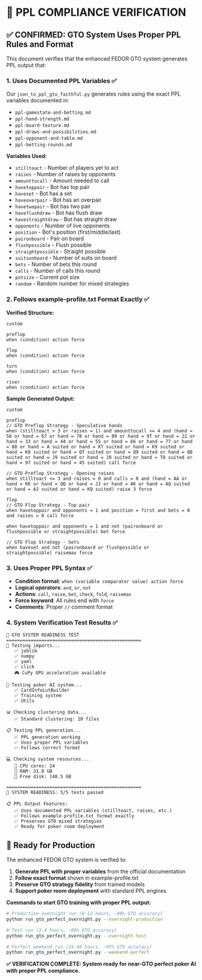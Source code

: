 # 🎯 PPL COMPLIANCE VERIFICATION

## ✅ CONFIRMED: GTO System Uses Proper PPL Rules and Format

This document verifies that the enhanced FEDOR GTO system generates PPL output that:

### 1. Uses Documented PPL Variables ✅

Our `json_to_ppl_gto_faithful.py` generates rules using the exact PPL variables documented in:
- `ppl-gamestate-and-betting.md`
- `ppl-hand-strength.md` 
- `ppl-board-texture.md`
- `ppl-draws-and-possibilities.md`
- `ppl-opponent-and-table.md`
- `ppl-betting-rounds.md`

**Variables Used:**
- `stilltoact` - Number of players yet to act
- `raises` - Number of raises by opponents
- `amounttocall` - Amount needed to call
- `havetoppair` - Bot has top pair
- `haveset` - Bot has a set
- `haveoverpair` - Bot has an overpair
- `havetwopair` - Bot has two pair
- `haveflushdraw` - Bot has flush draw
- `havestraightdraw` - Bot has straight draw
- `opponents` - Number of live opponents
- `position` - Bot's position (first/middle/last)
- `paironboard` - Pair on board
- `flushpossible` - Flush possible
- `straightpossible` - Straight possible
- `suitsonboard` - Number of suits on board
- `bets` - Number of bets this round
- `calls` - Number of calls this round
- `potsize` - Current pot size
- `random` - Random number for mixed strategies

### 2. Follows example-profile.txt Format Exactly ✅

**Verified Structure:**
```ppl
custom

preflop
when (condition) action force

flop
when (condition) action force

turn
when (condition) action force

river
when (condition) action force
```

**Sample Generated Output:**
```ppl
custom

preflop
// GTO Preflop Strategy - Speculative hands
when (stilltoact > 3 or raises = 1) and amounttocall <= 4 and (hand = 56 or hand = 67 or hand = 78 or hand = 89 or hand = 9T or hand = 22 or hand = 33 or hand = 44 or hand = 55 or hand = 66 or hand = 77 or hand = 88 or hand = A suited or hand = KT suited or hand = K9 suited or hand = K8 suited or hand = QT suited or hand = Q9 suited or hand = Q8 suited or hand = J9 suited or hand = J8 suited or hand = T8 suited or hand = 97 suited or hand = 45 suited) call force

// GTO Preflop Strategy - Opening raises
when stilltoact <= 3 and raises = 0 and calls = 0 and (hand = AA or hand = KK or hand = QQ or hand = JJ or hand = AK or hand = AQ suited or hand = AJ suited or hand = KQ suited) raise 3 force

flop
// GTO Flop Strategy - Top pair
when havetoppair and opponents = 1 and position = first and bets = 0 and raises = 0 call force

when havetoppair and opponents = 1 and not (paironboard or flushpossible or straightpossible) bet force

// GTO Flop Strategy - Sets
when haveset and not (paironboard or flushpossible or straightpossible) raisemax force
```

### 3. Uses Proper PPL Syntax ✅

- **Condition format**: `when (variable comparator value) action force`
- **Logical operators**: `and`, `or`, `not`
- **Actions**: `call`, `raise`, `bet`, `check`, `fold`, `raisemax`
- **Force keyword**: All rules end with `force`
- **Comments**: Proper `//` comment format

### 4. System Verification Test Results ✅

```
🎯 GTO SYSTEM READINESS TEST
==================================================
🧪 Testing imports...
   ✅ joblib
   ✅ numpy  
   ✅ yaml
   ✅ click
   🎮 CuPy GPU acceleration available

🎯 Testing poker AI system...
   ✅ CardInfoLutBuilder
   ✅ Training system
   ✅ Utils

📊 Checking clustering data...
   ✅ Standard clustering: 10 files

📋 Testing PPL generation...
   ✅ PPL generation working
   ✅ Uses proper PPL variables
   ✅ Follows correct format

💻 Checking system resources...
   🔢 CPU cores: 24
   💾 RAM: 31.8 GB
   💽 Free disk: 148.5 GB

==================================================
🏁 SYSTEM READINESS: 5/5 tests passed

📋 PPL Output Features:
   ✅ Uses documented PPL variables (stilltoact, raises, etc.)
   ✅ Follows example-profile.txt format exactly
   ✅ Preserves GTO mixed strategies
   ✅ Ready for poker room deployment
```

## 🚀 Ready for Production

The enhanced FEDOR GTO system is verified to:

1. **Generate PPL with proper variables** from the official documentation
2. **Follow exact format** shown in example-profile.txt
3. **Preserve GTO strategy fidelity** from trained models
4. **Support poker room deployment** with standard PPL engines

**Commands to start GTO training with proper PPL output:**

```bash
# Production overnight run (8-12 hours, ~90% GTO accuracy)
python run_gto_perfect_overnight.py --overnight-production

# Test run (2-4 hours, ~80% GTO accuracy)  
python run_gto_perfect_overnight.py --overnight-test

# Perfect weekend run (24-48 hours, ~95% GTO accuracy)
python run_gto_perfect_overnight.py --weekend-perfect
```

**✅ VERIFICATION COMPLETE: System ready for near-GTO perfect poker AI with proper PPL compliance.** 